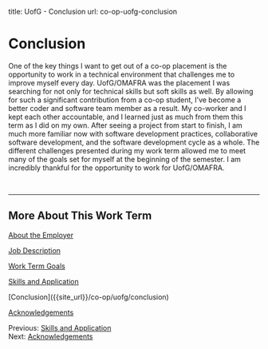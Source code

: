 title: UofG - Conclusion
url: co-op-uofg-conclusion

<h1 class="u-lead center">Conclusion</h1>

One of the key things I want to get out of a co-op placement is the opportunity to work in a technical environment that challenges me to improve myself every day. UofG/OMAFRA was the placement I was searching for not only for technical skills but soft skills as well. By allowing for such a significant contribution from a co-op student, I’ve become a better coder and software team member as a result. My co-worker and I kept each other accountable, and I learned just as much from them this term as I did on my own. After seeing a project from start to finish, I am much more familiar now with software development practices, collaborative software development, and the software development cycle as a whole. The different challenges presented during my work term allowed me to meet many of the goals set for myself at the beginning of the semester. I am incredibly thankful for the opportunity to work for UofG/OMAFRA.

<br>
<hr>

<h2 class="u-sublead">More About This Work Term</h2>

[About the Employer]({{site_url}}/co-op/uofg/about-the-employer)

[Job Description]({{site_url}}/co-op/uofg/job-description)

[Work Term Goals]({{site_url}}/co-op/uofg/work-term-goals)

[Skills and Application]({{site_url}}/co-op/uofg/skills-and-application)

<span class='active'>
  [Conclusion]({{site_url}}/co-op/uofg/conclusion)
</span>

[Acknowledgements]({{site_url}}/co-op/uofg/acknowledgements)

<div class="left-aligned no-margin">
  Previous: <a href="{{ site_url }}/co-op/uofg/skills-and-application">Skills and Application</a>
</div>

<div class="right-aligned no-margin">
  Next: <a href="{{ site_url }}/co-op/uofg/acknowledgements">Acknowledgements</a>
</div>
